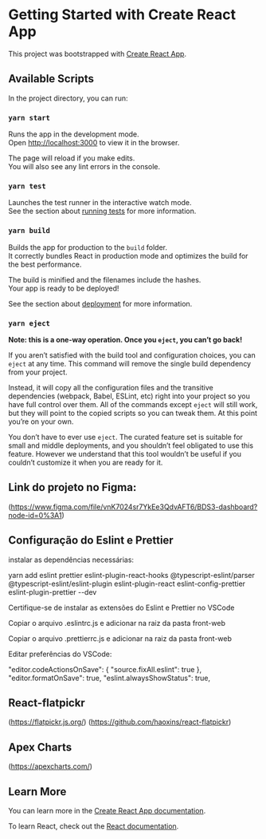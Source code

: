 # Getting Started with Create React App

This project was bootstrapped with [Create React App](https://github.com/facebook/create-react-app).

## Available Scripts

In the project directory, you can run:

### `yarn start`

Runs the app in the development mode.\
Open [http://localhost:3000](http://localhost:3000) to view it in the browser.

The page will reload if you make edits.\
You will also see any lint errors in the console.

### `yarn test`

Launches the test runner in the interactive watch mode.\
See the section about [running tests](https://facebook.github.io/create-react-app/docs/running-tests) for more information.

### `yarn build`

Builds the app for production to the `build` folder.\
It correctly bundles React in production mode and optimizes the build for the best performance.

The build is minified and the filenames include the hashes.\
Your app is ready to be deployed!

See the section about [deployment](https://facebook.github.io/create-react-app/docs/deployment) for more information.

### `yarn eject`

**Note: this is a one-way operation. Once you `eject`, you can’t go back!**

If you aren’t satisfied with the build tool and configuration choices, you can `eject` at any time. This command will remove the single build dependency from your project.

Instead, it will copy all the configuration files and the transitive dependencies (webpack, Babel, ESLint, etc) right into your project so you have full control over them. All of the commands except `eject` will still work, but they will point to the copied scripts so you can tweak them. At this point you’re on your own.

You don’t have to ever use `eject`. The curated feature set is suitable for small and middle deployments, and you shouldn’t feel obligated to use this feature. However we understand that this tool wouldn’t be useful if you couldn’t customize it when you are ready for it.

## Link do projeto no Figma:

(https://www.figma.com/file/vnK7024sr7YkEe3QdvAFT6/BDS3-dashboard?node-id=0%3A1)

## Configuração do Eslint e Prettier

instalar as dependências necessárias:

yarn add eslint prettier eslint-plugin-react-hooks @typescript-eslint/parser @typescript-eslint/eslint-plugin eslint-plugin-react eslint-config-prettier eslint-plugin-prettier --dev

Certifique-se de instalar as extensões do Eslint e Prettier no VSCode

Copiar o arquivo .eslintrc.js e adicionar na raiz da pasta front-web

Copiar o arquivo .prettierrc.js e adicionar na raiz da pasta front-web

Editar preferências do VSCode:

"editor.codeActionsOnSave": {
"source.fixAll.eslint": true
},
"editor.formatOnSave": true,
"eslint.alwaysShowStatus": true,

## React-flatpickr

(https://flatpickr.js.org/)
(https://github.com/haoxins/react-flatpickr)

## Apex Charts

(https://apexcharts.com/)

## Learn More

You can learn more in the [Create React App documentation](https://facebook.github.io/create-react-app/docs/getting-started).

To learn React, check out the [React documentation](https://reactjs.org/).
